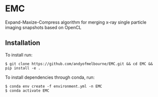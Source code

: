 # EMC
Expand-Maxize-Compress algorithm for merging x-ray single particle imaging snapshots based on OpenCL

## Installation
To install run:
```
$ git clone https://github.com/andyofmelbourne/EMC.git && cd EMC && pip install -e .
```

To install dependencies through conda, run:
```
$ conda env create -f environment.yml -n EMC
$ conda activate EMC
```

